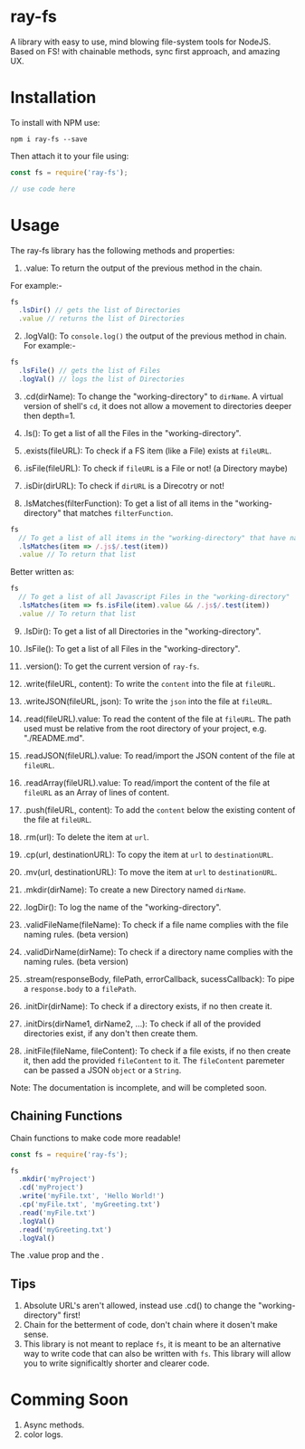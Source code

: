 # ray-fs
A library with easy to use, mind blowing file-system tools for NodeJS. Based on FS! with chainable methods, sync first approach, and amazing UX.

# Installation
To install with NPM use:
```
npm i ray-fs --save
```

Then attach it to your file using:
```javascript
const fs = require('ray-fs');

// use code here
```

# Usage
The ray-fs library has the following methods and properties:
1. .value: To return the output of the previous method in the chain.

For example:-
```javascript
fs
  .lsDir() // gets the list of Directories
  .value // returns the list of Directories
```

2. .logVal(): To `console.log()` the output of the previous method in chain.
For example:-
```javascript
fs
  .lsFile() // gets the list of Files
  .logVal() // logs the list of Directories
```

3. .cd(dirName): To change the "working-directory" to `dirName`. A virtual version of shell's `cd`, it does not allow a movement to directories deeper then depth=1. 

4. .ls(): To get a list of all the Files in the "working-directory".

5. .exists(fileURL): To check if a FS item (like a File) exists at `fileURL`.

6. .isFile(fileURL): To check if `fileURL` is a File or not! (a Directory maybe)

7. .isDir(dirURL): To check if `dirURL` is a Direcotry or not!

8. .lsMatches(filterFunction): To get a list of all items in the "working-directory" that matches `filterFunction`.

```javascript
fs
  // To get a list of all items in the "working-directory" that have names ending in ".js"
  .lsMatches(item => /.js$/.test(item))
  .value // To return that list
```

Better written as:

```javascript
fs
  // To get a list of all Javascript Files in the "working-directory"
  .lsMatches(item => fs.isFile(item).value && /.js$/.test(item))
  .value // To return that list
```

9. .lsDir(): To get a list of all Directories in the "working-directory".

10. .lsFile(): To get a list of all Files in the "working-directory".

11. .version(): To get the current version of `ray-fs`.

12. .write(fileURL, content): To write the `content` into the file at `fileURL`.

13. .writeJSON(fileURL, json): To write the `json` into the file at `fileURL`.

14. .read(fileURL).value: To read the content of the file at `fileURL`. The path used must be relative from the root directory of your project, e.g. "./README.md".

15. .readJSON(fileURL).value: To read/import the JSON content of the file at `fileURL`.

16. .readArray(fileURL).value: To read/import the content of the file at `fileURL` as an Array of lines of content.

17. .push(fileURL, content): To add the `content` below the existing content of the file at `fileURL`.

18. .rm(url):  To delete the item at `url`.

19. .cp(url, destinationURL): To copy the item at `url` to `destinationURL`.

20. .mv(url, destinationURL): To move the item at `url` to `destinationURL`.

21. .mkdir(dirName): To create a new Directory named `dirName`.

22. .logDir(): To log the name of the "working-directory".

23. .validFileName(fileName): To check if a file name complies with the file naming rules. (beta version)

24. .validDirName(dirName): To check if a directory name complies with the naming rules. (beta version)

25. .stream(responseBody, filePath, errorCallback, sucessCallback): To pipe a `response.body` to a `filePath`.

26. .initDir(dirName): To check if a directory exists, if no then create it.

27. .initDirs(dirName1, dirName2, ...): To check if all of the provided directories exist, if any don't then create them.

28. .initFile(fileName, fileContent): To check if a file exists, if no then create it, then add the provided `fileContent` to it. The `fileContent` paremeter can be passed a JSON `object` or a `String`.

Note: The documentation is incomplete, and will be completed soon.

## Chaining Functions
Chain functions to make code more readable!

```javascript
const fs = require('ray-fs');

fs
  .mkdir('myProject')
  .cd('myProject')
  .write('myFile.txt', 'Hello World!')
  .cp('myFile.txt', 'myGreeting.txt')
  .read('myFile.txt')
  .logVal()
  .read('myGreeting.txt')
  .logVal()

```
The .value prop and the .


## Tips
1. Absolute URL's aren't allowed, instead use .cd() to change the "working-directory" first!
2. Chain for the betterment of code, don't chain where it dosen't make sense.
3. This library is not meant to replace `fs`, it is meant to be an alternative way to write code that can also be written with `fs`. This library will allow you to write significaltly shorter and clearer code.

# Comming Soon
1. Async methods.
2. color logs.

